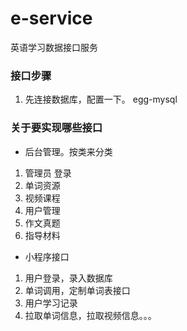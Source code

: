 # e-service

英语学习数据接口服务


### 接口步骤
1. 先连接数据库，配置一下。  egg-mysql


### 关于要实现哪些接口
- 后台管理。按类来分类
1. 管理员 登录
2. 单词资源
3. 视频课程
4. 用户管理
5. 作文真题
6. 指导材料

- 小程序接口
1. 用户登录，录入数据库
2. 单词调用，定制单词表接口
3. 用户学习记录
4. 拉取单词信息，拉取视频信息。。。